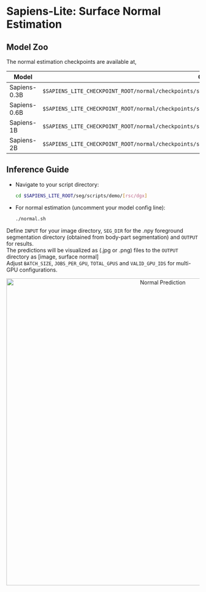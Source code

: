 # Sapiens-Lite: Surface Normal Estimation

## Model Zoo
The normal estimation checkpoints are available at,

| Model         | Checkpoint Path
|---------------|--------------------------------------------------------------------------------------------------
| Sapiens-0.3B  | `$SAPIENS_LITE_CHECKPOINT_ROOT/normal/checkpoints/sapiens_0.3b/sapiens_0.3b_normal_render_people_epoch_66_$MODE.pt2`
| Sapiens-0.6B  | `$SAPIENS_LITE_CHECKPOINT_ROOT/normal/checkpoints/sapiens_0.6b/sapiens_0.6b_normal_render_people_epoch_200_$MODE.pt2`
| Sapiens-1B  | `$SAPIENS_LITE_CHECKPOINT_ROOT/normal/checkpoints/sapiens_1b/sapiens_1b_normal_render_people_epoch_115_$MODE.pt2`
| Sapiens-2B  | `$SAPIENS_LITE_CHECKPOINT_ROOT/normal/checkpoints/sapiens_2b/sapiens_2b_normal_render_people_epoch_70_$MODE.pt2`

## Inference Guide

- Navigate to your script directory:
  ```bash
  cd $SAPIENS_LITE_ROOT/seg/scripts/demo/[rsc/dgx]
  ```
- For normal estimation (uncomment your model config line):
  ```bash
  ./normal.sh
  ```

Define `INPUT` for your image directory, `SEG_DIR` for the .npy foreground segmentation directory (obtained from body-part segmentation) and `OUTPUT` for results.\
The predictions will be visualized as (.jpg or .png) files to the `OUTPUT` directory as [image, surface normal]\
Adjust `BATCH_SIZE`, `JOBS_PER_GPU`, `TOTAL_GPUS` and `VALID_GPU_IDS` for multi-GPU configurations.

<p align="center">
  <img src="../assets/normal.gif" alt="Normal Prediction" width="800" style="margin-right: 10px;"/>
</p>
